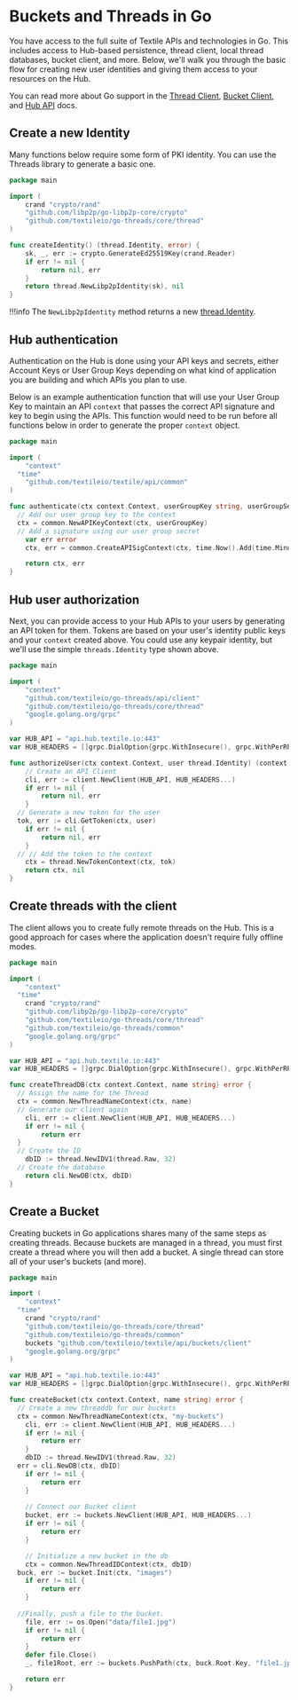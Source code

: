 # Buckets and Threads in Go

You have access to the full suite of Textile APIs and technologies in Go. This includes access to Hub-based persistence, thread client, local thread databases, bucket client, and more. Below, we'll walk you through the basic flow for creating new user identities and giving them access to your resources on the Hub. 

You can read more about Go support in the [Thread Client](https://godoc.org/github.com/textileio/go-threads/api/client), [Bucket Client](https://godoc.org/github.com/textileio/textile/api/buckets), and [Hub API](https://godoc.org/github.com/textileio/textile/api/hub/client) docs.

## Create a new Identity

Many functions below require some form of PKI identity. You can use the Threads library to generate a basic one.

```go
package main

import (
	crand "crypto/rand"
	"github.com/libp2p/go-libp2p-core/crypto"
	"github.com/textileio/go-threads/core/thread"
)

func createIdentity() (thread.Identity, error) {
	sk, _, err := crypto.GenerateEd25519Key(crand.Reader)
	if err != nil {
		return nil, err
	}
	return thread.NewLibp2pIdentity(sk), nil
}
```

!!!info
    The `NewLibp2pIdentity` method returns a new [thread.Identity](https://godoc.org/github.com/textileio/go-threads/core/thread#Identity).

## Hub authentication

Authentication on the Hub is done using your API keys and secrets, either Account Keys or User Group Keys depending on what kind of application you are building and which APIs you plan to use.

Below is an example authentication function that will use your User Group Key to maintain an API `context` that passes the correct API signature and key to begin using the APIs. This function would need to be run before all functions below in order to generate the proper `context` object.

```go
package main

import (
	"context"
  "time"
	"github.com/textileio/textile/api/common"
)

func authenticate(ctx context.Context, userGroupKey string, userGroupSecret string) (context.Context, error) {
  // Add our user group key to the context
  ctx = common.NewAPIKeyContext(ctx, userGroupKey)
  // Add a signature using our user group secret
	var err error
	ctx, err = common.CreateAPISigContext(ctx, time.Now().Add(time.Minute), userGroupSecret)

	return ctx, err
}
```

## Hub user authorization

Next, you can provide access to your Hub APIs to your users by generating an API token for them. Tokens are based on your user's identity public keys and your `context` created above. You could use any keypair identity, but we'll use the simple `threads.Identity` type shown above.

```go
package main

import (
	"context"
	"github.com/textileio/go-threads/api/client"
	"github.com/textileio/go-threads/core/thread"
	"google.golang.org/grpc"
)

var HUB_API = "api.hub.textile.io:443"
var HUB_HEADERS = []grpc.DialOption{grpc.WithInsecure(), grpc.WithPerRPCCredentials(common.Credentials{})}

func authorizeUser(ctx context.Context, user thread.Identity) (context.Context, error) {
	// Create an API Client
	cli, err := client.NewClient(HUB_API, HUB_HEADERS...)
	if err != nil {
		return nil, err
	}
  // Generate a new token for the user
  tok, err := cli.GetToken(ctx, user)
	if err != nil {
		return nil, err
	}
  // // Add the token to the context
	ctx = thread.NewTokenContext(ctx, tok)
	return ctx, nil
}
```

## Create threads with the client

The client allows you to create fully remote threads on the Hub. This is a good approach for cases where the application doesn't require fully offline modes.

```go
package main

import (
	"context"
  "time"
	crand "crypto/rand"
	"github.com/libp2p/go-libp2p-core/crypto"
	"github.com/textileio/go-threads/core/thread"
	"github.com/textileio/go-threads/common"
	"google.golang.org/grpc"
)

var HUB_API = "api.hub.textile.io:443"
var HUB_HEADERS = []grpc.DialOption{grpc.WithInsecure(), grpc.WithPerRPCCredentials(common.Credentials{})}

func createThreadDB(ctx context.Context, name string) error {
  // Assign the name for the Thread
  ctx = common.NewThreadNameContext(ctx, name)
  // Generate our client again
	cli, err := client.NewClient(HUB_API, HUB_HEADERS...)
	if err != nil {
		return err
  }
  // Create the ID
	dbID := thread.NewIDV1(thread.Raw, 32)
  // Create the database
	return cli.NewDB(ctx, dbID)
}
```

## Create a Bucket

Creating buckets in Go applications shares many of the same steps as creating threads. Because buckets are managed in a thread, you must first create a thread where you will then add a bucket. A single thread can store all of your user's buckets (and more).

```go
package main

import (
	"context"
  "time"
	crand "crypto/rand"
	"github.com/textileio/go-threads/core/thread"
	"github.com/textileio/go-threads/common"
	buckets "github.com/textileio/textile/api/buckets/client"
	"google.golang.org/grpc"
)

var HUB_API = "api.hub.textile.io:443"
var HUB_HEADERS = []grpc.DialOption{grpc.WithInsecure(), grpc.WithPerRPCCredentials(common.Credentials{})}

func createBucket(ctx context.Context, name string) error {
  // Create a new threaddb for our buckets
  ctx = common.NewThreadNameContext(ctx, "my-buckets")
	cli, err := client.NewClient(HUB_API, HUB_HEADERS...)
	if err != nil {
		return err
	}
	dbID := thread.NewIDV1(thread.Raw, 32)
  err = cli.NewDB(ctx, dbID)
	if err != nil {
		return err
	}
	
	// Connect our Bucket client
	bucket, err := buckets.NewClient(HUB_API, HUB_HEADERS...)
	if err != nil {
		return err
	}

	// Initialize a new bucket in the db
	ctx = common.NewThreadIDContext(ctx, dbID)
  buck, err := bucket.Init(ctx, "images")
	if err != nil {
		return err
	}
	
  //Finally, push a file to the bucket.
	file, err := os.Open("data/file1.jpg")
	if err != nil {
		return err
	}
	defer file.Close()
	_, file1Root, err := buckets.PushPath(ctx, buck.Root.Key, "file1.jpg", file)

	return err
}
```
